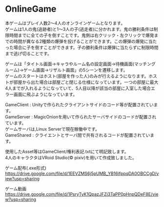 # OnlineGame
本ゲームはプレイ人数2〜4人のオンラインゲームとなります。  
ゲームは1人の鬼(追跡者)と1〜3人の子(逃走者)に分かれます。鬼の勝利条件は制限時間までに全ての子を倒すことです。鬼側は右クリック・左クリックで爆発までの時間が異なる2種類の爆弾を投げることができます。この爆弾の爆発に当たった場合に子を倒すことができます。子の勝利条件は爆弾に当たらずに制限時間まで逃げ切ることです。  



ゲームは「タイトル画面->キャラやルーム名の設定画面->待機画面(マッチングルーム)->ゲーム画面->リザルト画面」の5シーンを遷移します。  
ゲームのスタートはホスト(部屋を作った人)のみが行えるようになります。ホストが部屋から出た場合は部屋ごと閉じる仕様になっています。一つの部屋に最大4人までが入れるようになっていて、5人目以降が該当の部屋に入室した場合エラー画面に飛ぶようになっています。  



GameClient : Unityで作られたクライアントサイドのコード等が配置されています。  
GameServer : MagicOnionを用いて作られたサーバサイドのコードが配置されています。  
ゲームサーバは,Linux Serverで現在稼働中です。  
GameShared : クライエントとサーバ間で共有されるコードが配置されています。  
  
使用したAsset等はGameClient/権利表記.txtにて明記致します。  
4人のキャラクタはVRoid Studio(© pixiv)を用いて作成致しました。  
  
ゲーム配布(.exe形式)  
https://drive.google.com/file/d/1EEVZMS6j5pUMB_YB16ifppqDA0OBCCgD/view?usp=sharing


ゲーム動画  
https://drive.google.com/file/d/1PsryTyK1QpazJFZi3TaPP0pHnpQDeF8E/view?usp=sharing
